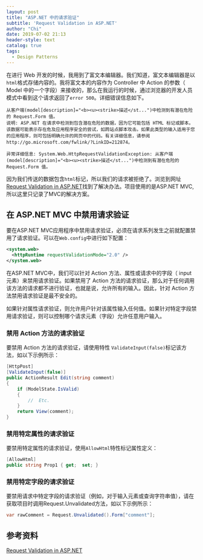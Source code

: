 ```yaml
---
layout: post
title: "ASP.NET 中的请求验证"
subtitle: 'Request Validation in ASP.NET'
author: "Chi"
date: 2019-07-02 21:13
header-style: text
catalog: true
tags:
  - Design Patterns
---
```


在进行 Web 开发的时候，我用到了富文本编辑器。我们知道，富文本编辑器是以`html`格式存储内容的。我将富文本的内容作为 Controller 中 Action 的参数（ Model 中的一个字段）来接收的，那么在我运行的时候，通过浏览器的开发人员模式中看到这个请求返回了`error 500`。详细错误信息如下。

``` shell
从客户端(model[description]="<b><u><strike>描述</st...")中检测到有潜在危险的 Request.Form 值。
说明: ASP.NET 在请求中检测到包含潜在危险的数据，因为它可能包括 HTML 标记或脚本。该数据可能表示存在危及应用程序安全的尝试，如跨站点脚本攻击。如果此类型的输入适用于您的应用程序，则可包括明确允许的网页中的代码。有关详细信息，请参阅 http://go.microsoft.com/fwlink/?LinkID=212874。

异常详细信息: System.Web.HttpRequestValidationException: 从客户端(model[description]="<b><u><strike>描述</st...")中检测到有潜在危险的 Request.Form 值。
```

因为我们传送的数据包含`html`标记，所以我们的请求被拒绝了。浏览到网址[Request Validation in ASP.NET](https://docs.microsoft.com/zh-cn/previous-versions/aspnet/hh882339(v=vs.110))找到了解决办法。项目使用的是ASP.NET MVC,所以这里只记录了MVC的解决方案。

## 在 ASP.NET MVC 中禁用请求验证

要在ASP.NET MVC应用程序中禁用请求验证，必须在请求系列发生之前就配置禁用了请求验证。可以在`Web.config`中进行如下配置：

``` xml
<system.web>
  <httpRuntime requestValidationMode="2.0" />
</system.web>
```

在ASP.NET MVC中，我们可以针对 Action 方法、属性或请求中的字段（ input 元素）来禁用请求验证。如果禁用了 Action 方法的请求验证，那么对于任何调用该方法的请求都不进行验证，也就是说，允许所有的输入。因此，针对 Action 方法禁用请求验证是最不安全的。

如果针对属性请求验证，则允许用户针对该属性输入任何值。如果针对特定字段禁用请求验证，则可以控制哪个请求元素（字段）允许任意用户输入。

### 禁用 Action 方法的请求验证

要禁用 Action 方法的请求验证，请使用特性 `ValidateInput(false)`标记该方法，如以下示例所示：

``` C#
[HttpPost]
[ValidateInput(false)]
public ActionResult Edit(string comment)
{
    if (ModelState.IsValid)
    {
        //  Etc.
    }
    return View(comment);
}
```

### 禁用特定属性的请求验证

要禁用特定属性的请求验证，使用`AllowHtml`特性标记属性定义：

``` C#
[AllowHtml]
public string Prop1 { get;  set; }
```

### 禁用特定字段的请求验证

要禁用请求中特定字段的请求验证（例如，对于输入元素或查询字符串值），请在获取项目时调用Request.Unvalidated方法，如以下示例所示：

``` C#
var rawComment = Request.Unvalidated().Form["comment"];
```

## 参考资料

[Request Validation in ASP.NET](https://docs.microsoft.com/en-us/previous-versions/aspnet/hh882339(v=vs.110))
